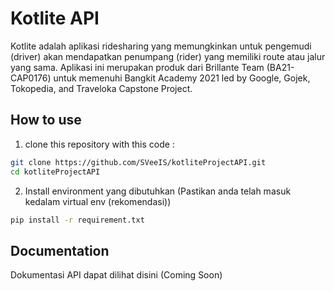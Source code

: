 # Kotlite API

Kotlite adalah aplikasi ridesharing yang memungkinkan untuk pengemudi (driver) akan mendapatkan penumpang (rider) yang memiliki route atau jalur yang sama. Aplikasi ini merupakan produk dari Brillante Team (BA21-CAP0176) untuk memenuhi Bangkit Academy 2021 led by Google, Gojek, Tokopedia, and Traveloka Capstone Project.

## How to use

1. clone this repository with this code :

```bash
git clone https://github.com/SVeeIS/kotliteProjectAPI.git
cd kotliteProjectAPI
```

2. Install environment yang dibutuhkan (Pastikan anda telah masuk kedalam virtual env (rekomendasi))

```bash
pip install -r requirement.txt
```

## Documentation

Dokumentasi API dapat dilihat disini (Coming Soon)
